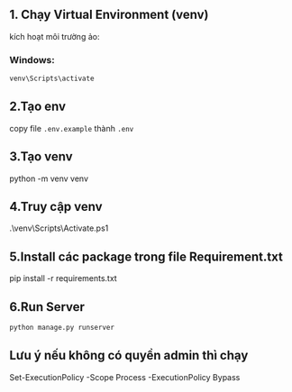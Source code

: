 
## 1. Chạy Virtual Environment (venv)
kích hoạt môi trường ảo:

### Windows:
```bash
venv\Scripts\activate
```

## 2.Tạo env
copy file ```.env.example``` thành ```.env```

## 3.Tạo venv
python -m venv venv

## 4.Truy cập venv
.\venv\Scripts\Activate.ps1

## 5.Install các package trong file Requirement.txt
pip install -r requirements.txt

## 6.Run Server

```bash
python manage.py runserver
```

## Lưu ý nếu không có quyền admin thì chạy 
Set-ExecutionPolicy -Scope Process -ExecutionPolicy Bypass